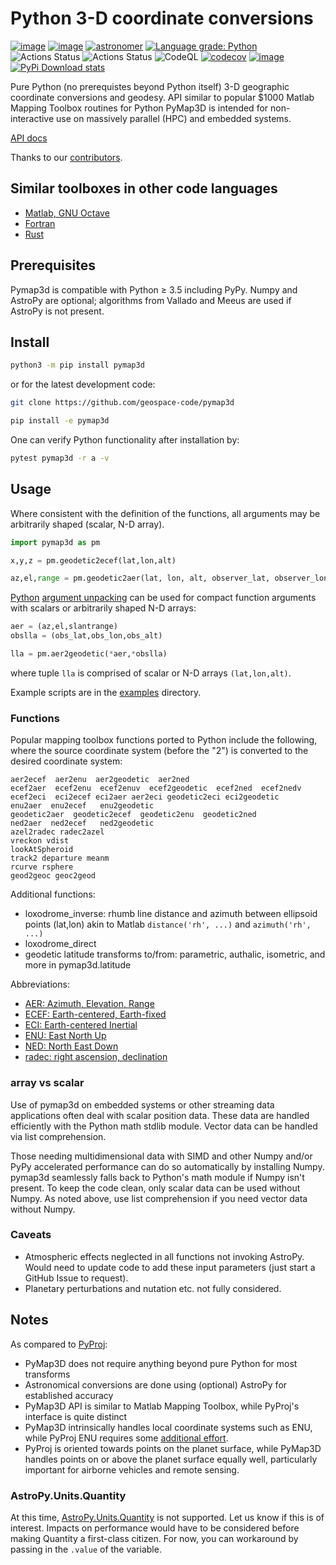 # Python 3-D coordinate conversions

[![image](https://zenodo.org/badge/DOI/10.5281/zenodo.213676.svg)](https://doi.org/10.5281/zenodo.213676)
[![image](http://joss.theoj.org/papers/10.21105/joss.00580/status.svg)](https://doi.org/10.21105/joss.00580)
[![astronomer](https://img.shields.io/endpoint.svg?url=https%3A%2F%2Fastronomer.ullaakut.eu%2Fshields%3Fowner%3Dscivision%26name%3Dpymap3d)](https://github.com/Ullaakut/astronomer/)
[![Language grade: Python](https://img.shields.io/lgtm/grade/python/g/geospace-code/pymap3d.svg?logo=lgtm&logoWidth=18)](https://lgtm.com/projects/g/geospace-code/pymap3d/context:python)
![Actions Status](https://github.com/geospace-code/pymap3d/workflows/ci/badge.svg)
![Actions Status](https://github.com/geospace-code/pymap3d/workflows/ci_stdlib_only/badge.svg)
![CodeQL](https://github.com/geospace-code/pymap3d/workflows/CodeQL/badge.svg)
[![codecov](https://codecov.io/gh/geospace-code/pymap3d/branch/master/graph/badge.svg)](https://codecov.io/gh/geospace-code/pymap3d)
[![image](https://img.shields.io/pypi/pyversions/pymap3d.svg)](https://pypi.python.org/pypi/pymap3d)
[![PyPi Download stats](http://pepy.tech/badge/pymap3d)](http://pepy.tech/project/pymap3d)

Pure Python (no prerequistes beyond Python itself) 3-D geographic coordinate conversions and geodesy.
API similar to popular $1000 Matlab Mapping Toolbox routines for Python
PyMap3D is intended for non-interactive use on massively parallel (HPC) and embedded systems.

[API docs](https://geospace-code.github.io/pymap3d/)

Thanks to our [contributors](./contributors.md).

## Similar toolboxes in other code languages

* [Matlab, GNU Octave](https://github.com/geospace-code/matmap3d)
* [Fortran](https://github.com/geospace-code/maptran)
* [Rust](https://github.com/gberrante/map_3d)

## Prerequisites

Pymap3d is compatible with Python &ge; 3.5 including PyPy.
Numpy and AstroPy are optional; algorithms from Vallado and Meeus are used if AstroPy is not present.

## Install

```sh
python3 -m pip install pymap3d
```

or for the latest development code:

```sh
git clone https://github.com/geospace-code/pymap3d

pip install -e pymap3d
```

One can verify Python functionality after installation by:

```sh
pytest pymap3d -r a -v
```

## Usage

Where consistent with the definition of the functions, all arguments may
be arbitrarily shaped (scalar, N-D array).

```python
import pymap3d as pm

x,y,z = pm.geodetic2ecef(lat,lon,alt)

az,el,range = pm.geodetic2aer(lat, lon, alt, observer_lat, observer_lon, 0)
```

[Python](https://www.python.org/dev/peps/pep-0448/)
[argument unpacking](https://docs.python.org/3.6/tutorial/controlflow.html#unpacking-argument-lists)
can be used for compact function arguments with scalars or arbitrarily
shaped N-D arrays:

```python
aer = (az,el,slantrange)
obslla = (obs_lat,obs_lon,obs_alt)

lla = pm.aer2geodetic(*aer,*obslla)
```

where tuple `lla` is comprised of scalar or N-D arrays `(lat,lon,alt)`.

Example scripts are in the [examples](./examples) directory.

### Functions

Popular mapping toolbox functions ported to Python include the
following, where the source coordinate system (before the "2") is
converted to the desired coordinate system:

    aer2ecef  aer2enu  aer2geodetic  aer2ned
    ecef2aer  ecef2enu  ecef2enuv  ecef2geodetic  ecef2ned  ecef2nedv
    ecef2eci  eci2ecef eci2aer aer2eci geodetic2eci eci2geodetic
    enu2aer  enu2ecef   enu2geodetic
    geodetic2aer  geodetic2ecef  geodetic2enu  geodetic2ned
    ned2aer  ned2ecef   ned2geodetic
    azel2radec radec2azel
    vreckon vdist
    lookAtSpheroid
    track2 departure meanm
    rcurve rsphere
    geod2geoc geoc2geod

Additional functions:

* loxodrome_inverse: rhumb line distance and azimuth between ellipsoid points (lat,lon)  akin to Matlab `distance('rh', ...)` and `azimuth('rh', ...)`
* loxodrome_direct
* geodetic latitude transforms to/from: parametric, authalic, isometric, and more in pymap3d.latitude

Abbreviations:

* [AER: Azimuth, Elevation, Range](https://en.wikipedia.org/wiki/Spherical_coordinate_system)
* [ECEF: Earth-centered, Earth-fixed](https://en.wikipedia.org/wiki/ECEF)
* [ECI: Earth-centered Inertial](https://en.wikipedia.org/wiki/Earth-centered_inertial)
* [ENU: East North Up](https://en.wikipedia.org/wiki/Axes_conventions#Ground_reference_frames:_ENU_and_NED)
* [NED: North East Down](https://en.wikipedia.org/wiki/North_east_down)
* [radec: right ascension, declination](https://en.wikipedia.org/wiki/Right_ascension)

### array vs scalar

Use of pymap3d on embedded systems or other streaming data applications often deal with scalar position data.
These data are handled efficiently with the Python math stdlib module.
Vector data can be handled via list comprehension.

Those needing multidimensional data with SIMD and other Numpy and/or PyPy accelerated performance can do so automatically by installing Numpy.
pymap3d seamlessly falls back to Python's math module if Numpy isn't present.
To keep the code clean, only scalar data can be used without Numpy.
As noted above, use list comprehension if you need vector data without Numpy.

### Caveats

* Atmospheric effects neglected in all functions not invoking AstroPy.
  Would need to update code to add these input parameters (just start a GitHub Issue to request).
* Planetary perturbations and nutation etc. not fully considered.

## Notes

As compared to [PyProj](https://github.com/jswhit/pyproj):

* PyMap3D does not require anything beyond pure Python for most transforms
* Astronomical conversions are done using (optional) AstroPy for established accuracy
* PyMap3D API is similar to Matlab Mapping Toolbox, while PyProj's interface is quite distinct
* PyMap3D intrinsically handles local coordinate systems such as ENU,
  while PyProj ENU requires some [additional effort](https://github.com/jswhit/pyproj/issues/105).
* PyProj is oriented towards points on the planet surface, while PyMap3D handles points on or above the planet surface equally well, particularly important for airborne vehicles and remote sensing.

### AstroPy.Units.Quantity

At this time,
[AstroPy.Units.Quantity](http://docs.astropy.org/en/stable/units/)
is not supported.
Let us know if this is of interest.
Impacts on performance would have to be considered before making Quantity a first-class citizen.
For now, you can workaround by passing in the `.value` of the variable.
